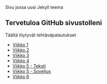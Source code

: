 Sivu jossa uusi Jekyll teema

## Tervetuloa GitHub sivustolleni

Täältä löytyvät tehtäväpalautukset
- [Viikko 1](viikko1.html)
- [Viikko 2](viikko2.md)
- [Viikko 3](./vko3/index.html)
- [Viikko 4](./vko4/index.html)
- [Viikko 5 - Teksti](viikko5.md)
- [Viikko 5 - Sovellus](./vko5/index.html)
- [Viikko 6](./vko6/index.html)
